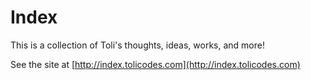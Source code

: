 # Index

This is a collection of Toli's thoughts, ideas, works, and more! 

See the site at [http://index.tolicodes.com](http://index.tolicodes.com)